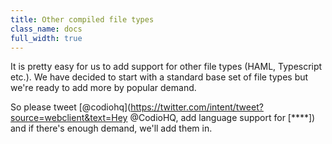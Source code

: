 ```yaml
---
title: Other compiled file types
class_name: docs
full_width: true
---
```


It is pretty easy for us to add support for other file types (HAML, Typescript etc.). We have decided to start with a standard base set of file types but we're ready to add more by popular demand.

So please tweet [@codiohq](https://twitter.com/intent/tweet?source=webclient&text=Hey @CodioHQ, add language support for [****]) and if there's enough demand, we'll add them in.


